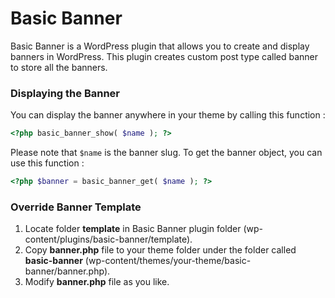 # Basic Banner

Basic Banner is a WordPress plugin that allows you to create and display banners in WordPress. This plugin creates custom post type called banner to store all the banners.

### Displaying the Banner

You can display the banner anywhere in your theme by calling this function :

```php
<?php basic_banner_show( $name ); ?>
```

Please note that `$name` is the banner slug. To get the banner object, you can use this function :

```php
<?php $banner = basic_banner_get( $name ); ?>
```

### Override Banner Template

1. Locate folder **template** in Basic Banner plugin folder (wp-content/plugins/basic-banner/template).
2. Copy **banner.php** file to your theme folder under the folder called **basic-banner** (wp-content/themes/your-theme/basic-banner/banner.php).
3. Modify **banner.php** file as you like.
